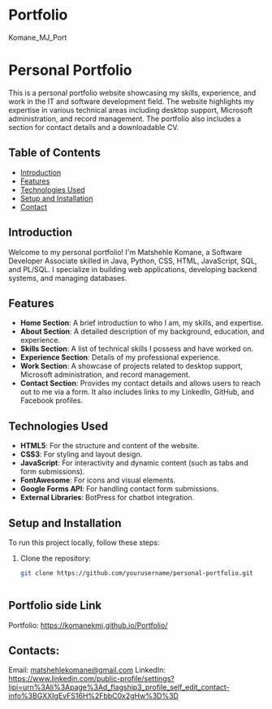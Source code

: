 # Portfolio
Komane_MJ_Port
# Personal Portfolio



This is a personal portfolio website showcasing my skills, experience, and work in the IT and software development field. The website highlights my expertise in various technical areas including desktop support, Microsoft administration, and record management. The portfolio also includes a section for contact details and a downloadable CV.

## Table of Contents
- [Introduction](#introduction)
- [Features](#features)
- [Technologies Used](#technologies-used)
- [Setup and Installation](#setup-and-installation)
- [Contact](#contact)

## Introduction

Welcome to my personal portfolio! I'm Matshehle Komane, a Software Developer Associate skilled in Java, Python, CSS, HTML, JavaScript, SQL, and PL/SQL. I specialize in building web applications, developing backend systems, and managing databases.

## Features

- **Home Section**: A brief introduction to who I am, my skills, and expertise.
- **About Section**: A detailed description of my background, education, and experience.
- **Skills Section**: A list of technical skills I possess and have worked on.
- **Experience Section**: Details of my professional experience.
- **Work Section**: A showcase of projects related to desktop support, Microsoft administration, and record management.
- **Contact Section**: Provides my contact details and allows users to reach out to me via a form. It also includes links to my LinkedIn, GitHub, and Facebook profiles.

## Technologies Used

- **HTML5**: For the structure and content of the website.
- **CSS3**: For styling and layout design.
- **JavaScript**: For interactivity and dynamic content (such as tabs and form submissions).
- **FontAwesome**: For icons and visual elements.
- **Google Forms API**: For handling contact form submissions.
- **External Libraries**: BotPress for chatbot integration.

## Setup and Installation

To run this project locally, follow these steps:

1. Clone the repository:
   ```bash
   git clone https://github.com/yourusername/personal-portfolio.git

   

## Portfolio side Link
   
   Portfolio: https://komanekmj.github.io/Portfolio/
   
## Contacts:   
   Email: matshehlekomane@gmail.com
   LinkedIn: https://www.linkedin.com/public-profile/settings?lipi=urn%3Ali%3Apage%3Ad_flagship3_profile_self_edit_contact-info%3BGXXIgEvFS16H%2FbbC0x2gHw%3D%3D
   
